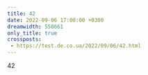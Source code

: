 ```yaml
---
title: 42
date: 2022-09-06 17:00:00 +0300
dreamwidth: 558661
only_title: true
crossposts:
 - https://test.de.co.ua/2022/09/06/42.html
---
```


42

